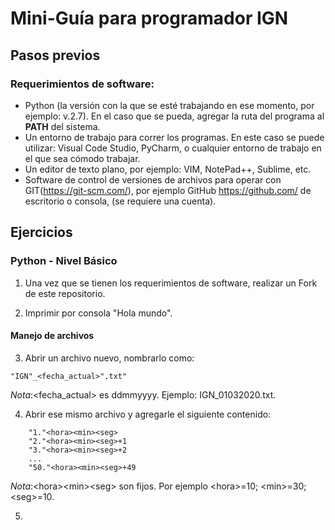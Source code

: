 # Mini-Guía para programador IGN

## Pasos previos
### Requerimientos de software:
* Python (la versión con la que se esté trabajando en ese momento, por ejemplo: v.2.7). En el caso que se pueda, agregar la ruta del programa al **PATH** del sistema. 
* Un entorno de trabajo para correr los programas. En este caso se puede utilizar: Visual Code Studio, PyCharm, o cualquier entorno de trabajo en el que sea cómodo trabajar.
* Un editor de texto plano, por ejemplo: VIM, NotePad++, Sublime, etc.
* Software de control de versiones de archivos para operar con GIT(https://git-scm.com/), por ejemplo GitHub https://github.com/ de escritorio o consola, (se requiere una cuenta).

## Ejercicios

### Python - Nivel Básico

1. Una vez que se tienen los requerimientos de software, realizar un Fork de este repositorio.


2. Imprimir por consola "Hola mundo".


#### Manejo de archivos

3. Abrir un archivo nuevo, nombrarlo como: 
```
"IGN"_<fecha_actual>".txt"
```
*Nota*:\<fecha_actual> es ddmmyyyy. Ejemplo: IGN_01032020.txt.

4. Abrir ese mismo archivo y agregarle el siguiente contenido:

```
	"1."<hora><min><seg>
	"2."<hora><min><seg>+1
	"3."<hora><min><seg>+2
	...
	"50."<hora><min><seg>+49
```
*Nota*:\<hora>\<min>\<seg> son fijos. Por ejemplo \<hora>=10; \<min>=30; \<seg>=10.

5. 